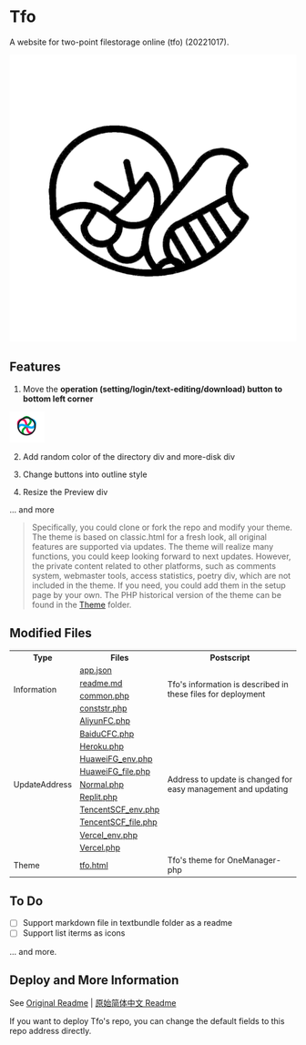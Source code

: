# **Tfo**
A website for two-point filestorage online (tfo) (20221017). 

![Tfo's Logo](./readme/tfo.logo.svg)

## Features

1. Move the **operation (setting/login/text-editing/download) button to bottom left corner**

![Operation Button](./readme/button.png)

2. Add random color of the directory div and more-disk div

3. Change buttons into outline style

4. Resize the Preview div

... and more

> Specifically, you could clone or fork the repo and modify your theme. The theme is based on classic.html for a fresh look, all original features are supported via updates. The theme will realize many functions, you could keep looking forward to next updates. However, the private content related to other platforms, such as comments system, webmaster tools, access statistics, poetry div, which are not included in the theme. If you need, you could add them in the setup page by your own. The PHP historical version of the theme can be found in the <a href="./theme/" title="Old Theme">Theme</a> folder.

## Modified Files

<table> 
    <tbody>
        <tr> 
            <th>Type</th> 
            <th>Files</th> 
            <th>Postscript</th> 
        </tr> 
        <tr> 
            <td rowspan="4">Information</td> 
            <td>
                <a href="./app.json" title="app.json">app.json</a>
            </td>
            <td rowspan="4">Tfo's information is described in these files for deployment</td> 
        </tr>
        <tr>
            <td>
                <a href="./readme.md" title="readme.md">readme.md</a>
            </td>
        </tr>
        <tr>
            <td>
                <a href="./common.php" title="common.php">common.php</a>
            </td>
        </tr>
        <tr>
            <td>
                <a href="./conststr.php" title="conststr.php">conststr.php</a>
            </td>
        </tr>
        <tr> 
            <td rowspan="11">UpdateAddress</td> 
            <td>
                <a href="./platform/AliyunFC.php" title="AliyunFC.php">AliyunFC.php</a>
            </td>
            <td rowspan="11">Address to update is changed for easy management and updating</td> 
        </tr>
        <tr> 
            <td>
                <a href="./platform/BaiduCFC.php" title="BaiduCFC.php">BaiduCFC.php</a>
            </td> 
        </tr>
        <tr> 
            <td>
                <a href="./platform/Heroku.php" title="Heroku.php">Heroku.php</a>
            </td> 
        </tr>
        <tr>
            <td>
                <a href="./platform/HuaweiFG_env.php" title="HuaweiFG_env.php">HuaweiFG_env.php</a>
            </td>
        </tr>
        <tr>
            <td>
                <a href="./platform/HuaweiFG_file.php" title="HuaweiFG_file.php">HuaweiFG_file.php</a>
            </td>
        </tr>
        <tr>
            <td>
                <a href="./platform/Normal.php" title="Normal.php">Normal.php</a>
            </td>
        </tr>
        <tr> 
            <td>
                <a href="./platform/Replit.php" title="Replit.php">Replit.php</a>
            </td> 
        </tr>
        <tr>
            <td>
                <a href="./platform/TencentSCF_env.php" title="TencentSCF_env.php">TencentSCF_env.php</a>
            </td>
        </tr>
        <tr>
            <td>
                <a href="./platform/TencentSCF_file.php" title="TencentSCF_file.php">TencentSCF_file.php</a>
            </td>
        </tr>
        <tr>
            <td>
                <a href="./platform/Vercel_env.php" title="Vercel_env.php">Vercel_env.php</a>
            </td>
        </tr>
        <tr>
            <td>
                <a href="./platform/Vercel.php" title="Vercel.php">Vercel.php</a>
            </td>
        </tr>
        <tr> 
            <td rowspan="1">Theme</td> 
            <td>
                <a href="./theme/tfo.html" title="tfo.html">tfo.html</a>
            </td>
            <td rowspan="1">Tfo's theme for OneManager-php</td> 
        </tr>
    </tbody>
</table>

## To Do

- [ ] Support markdown file in textbundle folder as a readme
- [ ] Support list iterms as icons

... and more.

## Deploy and More Information

See [Original Readme](./readme_original.md) | [原始简体中文 Readme](./readme_original_cn.md)

If you want to deploy Tfo's repo, you can change the default fields to this repo address directly.